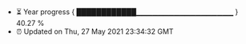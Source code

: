 - ⏳ Year progress { ████████████▁▁▁▁▁▁▁▁▁▁▁▁▁▁▁▁▁▁ } 40.27 %
- ⏰ Updated on Thu, 27 May 2021 23:34:32 GMT

